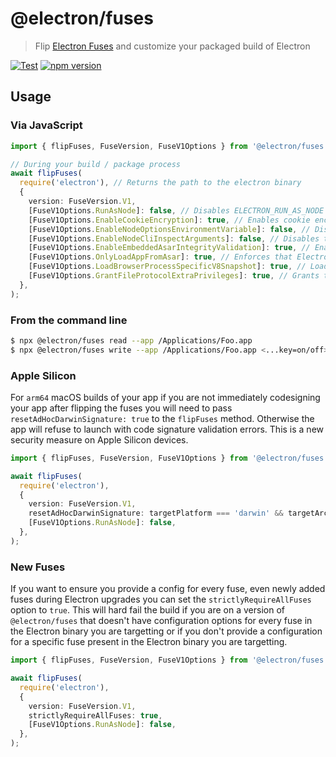 # @electron/fuses

> Flip [Electron Fuses](https://github.com/electron/electron/blob/main/docs/tutorial/fuses.md) and customize your packaged build of Electron

[![Test](https://github.com/electron/fuses/actions/workflows/test.yml/badge.svg)](https://github.com/electron/fuses/actions/workflows/test.yml)
[![npm version](http://img.shields.io/npm/v/@electron/fuses.svg)](https://npmjs.org/package/@electron/fuses)

## Usage

### Via JavaScript

```typescript
import { flipFuses, FuseVersion, FuseV1Options } from '@electron/fuses';

// During your build / package process
await flipFuses(
  require('electron'), // Returns the path to the electron binary
  {
    version: FuseVersion.V1,
    [FuseV1Options.RunAsNode]: false, // Disables ELECTRON_RUN_AS_NODE
    [FuseV1Options.EnableCookieEncryption]: true, // Enables cookie encryption
    [FuseV1Options.EnableNodeOptionsEnvironmentVariable]: false, // Disables the NODE_OPTIONS environment variable
    [FuseV1Options.EnableNodeCliInspectArguments]: false, // Disables the --inspect and --inspect-brk family of CLI options
    [FuseV1Options.EnableEmbeddedAsarIntegrityValidation]: true, // Enables validation of the app.asar archive on macOS
    [FuseV1Options.OnlyLoadAppFromAsar]: true, // Enforces that Electron will only load your app from "app.asar" instead of its normal search paths
    [FuseV1Options.LoadBrowserProcessSpecificV8Snapshot]: true, // Loads V8 Snapshot from `browser_v8_context_snapshot.bin` for the browser process
    [FuseV1Options.GrantFileProtocolExtraPrivileges]: true, // Grants the file protocol extra privileges
  },
);
```

### From the command line

```sh
$ npx @electron/fuses read --app /Applications/Foo.app
$ npx @electron/fuses write --app /Applications/Foo.app <...key=on/off>
```

### Apple Silicon

For `arm64` macOS builds of your app if you are not immediately codesigning your app after flipping
the fuses you will need to pass `resetAdHocDarwinSignature: true` to the `flipFuses` method.  Otherwise
the app will refuse to launch with code signature validation errors.  This is a new security measure on
Apple Silicon devices.

```typescript
import { flipFuses, FuseVersion, FuseV1Options } from '@electron/fuses';

await flipFuses(
  require('electron'),
  {
    version: FuseVersion.V1,
    resetAdHocDarwinSignature: targetPlatform === 'darwin' && targetArch === 'arm64',
    [FuseV1Options.RunAsNode]: false,
  },
);
```

### New Fuses

If you want to ensure you provide a config for every fuse, even newly added fuses during Electron upgrades
you can set the `strictlyRequireAllFuses` option to `true`. This will hard fail the build if you are on
a version of `@electron/fuses` that doesn't have configuration options for every fuse in the Electron binary
you are targetting or if you don't provide a configuration for a specific fuse present in the Electron binary
you are targetting.

```typescript
import { flipFuses, FuseVersion, FuseV1Options } from '@electron/fuses';

await flipFuses(
  require('electron'),
  {
    version: FuseVersion.V1,
    strictlyRequireAllFuses: true,
    [FuseV1Options.RunAsNode]: false,
  },
);
```
